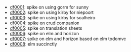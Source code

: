 - [df0001](https://github.com/dfreire/df0001): spike on using gorm for sunny
- [df0002](https://github.com/dfreire/df0002): spike on using kirby for niepoort
- [df0003](https://github.com/dfreire/df0003): spike on using kirby for soalheiro
- [df0004](https://github.com/dfreire/df0004): spike on crud companion
- [df0005](https://github.com/dfreire/df0005): spike on translation sheets
- [df0006](https://github.com/dfreire/df0006): spike on elm and horizon
- [df0007](https://github.com/dfreire/df0007): spike on elm and horizon based on elm todomvc
- [df0008](https://github.com/dfreire/df0008): elm succinctly

